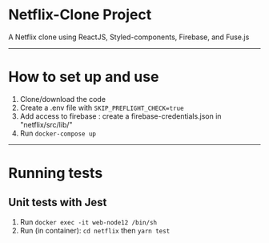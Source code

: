 
# Netflix-Clone Project

A Netflix clone using ReactJS, Styled-components, Firebase, and Fuse.js

---

# How to set up and use
1. Clone/download the code
2. Create a .env file with `SKIP_PREFLIGHT_CHECK=true`
3. Add access to firebase : create a firebase-credentials.json in "netflix/src/lib/"
4. Run `docker-compose up`

---

# Running tests
## Unit tests with Jest
1. Run `docker exec -it web-node12 /bin/sh`
2. Run (in container): `cd netflix` then `yarn test`